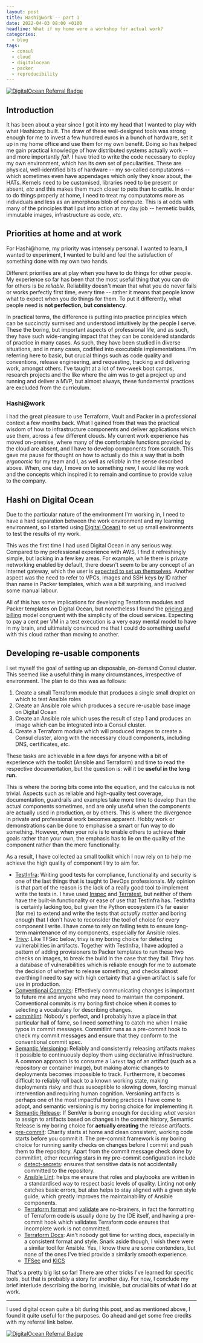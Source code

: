 ```yaml
---
layout: post
title: Hashi@work -- part 1
date: 2022-04-03 08:00 +0100
headline: What if my home were a workshop for actual work?
categories:
  - blog
tags:
  - consul
  - cloud
  - digitalocean
  - packer
  - reproducibility
---
```


[![DigitalOcean Referral Badge](https://web-platforms.sfo2.digitaloceanspaces.com/WWW/Badge%202.svg)](https://www.digitalocean.com/?refcode=ed3b69c0eec6&utm_campaign=Referral_Invite&utm_medium=Referral_Program&utm_source=badge)

## Introduction

It has been about a year since I got it into my head that I wanted to play with what Hashicorp built.
The draw of these well-designed tools was strong enough for me to invest a few hundred euros in a bunch of hardware, set it up in my home office and use them for my own benefit.
Doing so has helped me gain practical knowledge of how distributed systems actually work -- and more importantly _fail_.
I have tried to write the code necessary to deploy my own environment, which has its own set of peculiarities.
These are physical, well-identified bits of hardware -- my so-called computatoms -- which sometimes even have appendages which only they know about, the HATs.
Kernels need to be customised, libraries need to be present or absent, _etc_ and this makes them much closer to pets than to cattle.
In order to do things properly at home, I need to treat my computatoms more as individuals and less as an amorphous blob of compute.
This is at odds with many of the principles that I put into action at my day job -- hermetic builds, immutable images, infrastructure as code, _etc_.

## Priorities at home and at work

For Hashi@home, my priority was intensely personal. **I** wanted to learn, **I** wanted to experiment, **I** wanted to build and feel the satisfaction of something done with my own two hands.

Different priorities are at play when you have to do things for other people.
My experience so far has been that the most useful thing that you can do for others is be _reliable_.
Reliability doesn't mean that what you do never fails or works perfectly first time, every time -- rather it means that people know what to expect when you do things for them.
To put it differently, what people need is **not perfection, but consistency**.

In practical terms, the difference is putting into practice principles which can be succinctly surmised and understood intuitively by the people I serve.
These the boring, but important aspects of professional life, and as such, they have such wide-ranging impact that they can be considered standards of practice in many cases.
As such, they have been studied in diverse situations, and in many cases, codified into executable implementations.
I'm referring here to basic, but crucial things such as code quality and conventions, release engineering, and requesting, tracking and delivering work, amongst others.
I've taught at a lot of two-week boot camps, research projects and the like where the aim was to get a project up and running and deliver a MVP, but almost always, these fundamental practices are excluded from the curriculum.

### Hashi@work

I had the great pleasure to use Terraform, Vault and Packer in a professional context a few months back.
What I gained from that was the practical wisdom of how to infrastructure components and deliver applications which use them, across a few different clouds.
My current work experience has moved on-premise, where many of the comfortable functions provided by the cloud are absent, and I have to develop components from scratch.
This gave me pause for thought on how to actually do this a way that is both _ergonomic_ for my team and I, as well as _reliable_ in the sense described above.
When, one day, I move on to something new, I would like my work and the concepts which inspired it to remain and continue to provide value to the company.

## Hashi on Digital Ocean

Due to the particular nature of the environment I'm working in, I need to have a hard separation between the work environment and my learning environment, so I started using [Digital Ocean)](https://cloud.digitalocean.com) to set up small environments to test the results of my work.

This was the first time I had used Digital Ocean in any serious way.
Compared to my professional experience with AWS, I find it refreshingly simple, but lacking in a few key areas.
For example, while there is private networking enabled by default, there doesn't seem to be any concept of an internet gateway, which the user is [expected to set up themselves](https://docs.digitalocean.com/products/networking/vpc/resources/droplet-as-gateway/).
Another aspect was the need to refer to VPCs, images and SSH keys by ID rather than name in Packer templates, which was a bit surprising, and involved some manual labour.

All of this has some implications for developing Terraform modules and Packer templates on Digital Ocean, but nonetheless I found the [pricing and billing](https://www.digitalocean.com/pricing) model congruent with the simplicity of the cloud services.
Expecting to pay a cent per VM in a test execution is a very easy mental model to have in my brain, and ultimately convinced me that I could do something useful with this cloud rather than moving to another.

## Developing re-usable components

I set myself the goal of setting up an disposable, on-demand Consul cluster.
This seemed like a useful thing in many circumstances, irrespective of environment.
The plan to do this was as follows:

1. Create a small Terraform module that produces a single small droplet on which to test Ansible roles
1. Create an Ansible role which produces a secure re-usable base image on Digital Ocean
1. Create an Ansible role which uses the result of step 1 and produces an image which can be integrated into a Consul cluster.
1. Create a Terraform module which will produced images to create a Consul cluster, along with the necessary cloud components, including DNS, certificates, _etc_.

These tasks are achievable in a few days for anyone with a bit of experience with the toolkit (Ansible and Terraform) and time to read the respective documentation, but the question is: will it be **useful in the long run.**

This is where the boring bits come into the equation, and the calculus is not trivial.
Aspects such as reliable and high-quality test coverage, documentation, guardrails and examples take more time to develop than the actual components sometimes, and are only useful when the components are actually used in production, or by others.
This is where the divergence in private and professional work becomes apparent.
Hobby work or demonstrations can be done to emphasise a smart or fun way to do something.
However, when your role is to enable others to achieve **their** goals rather than your own, the emphasis has to lie on the quality of the component rather than the mere functionality.

As a result, I have collected aa small toolkit which I now rely on to help me achieve the high quality of component I try to aim for.

- [TestInfra](https://testinfra.readthedocs.io/en/latest/): Writing good tests for compliance, functionality and security is one of the last things that is taught to DevOps professionals. My opinion is that part of the reason is the lack of a really good tool to implement write the tests in. I have used [Inspec](https://inspec.io) and [Terratest](https://terratest.gruntwork.io/), but neither of them have the built-in functionality or ease of use that TestInfra has. TestInfra is certainly lacking too, but given the Python ecosystem it's far easier (for me) to extend and write the tests that _actually matter_ and boring enough that I don't have to reconsider the tool of choice for every component I write. I have come to rely on failing tests to ensure long-term maintenance of my components, especially for Ansible roles.
- [Trivy](https://aquasecurity.github.io/trivy/): Like TFSec below, trivy is my boring choice for detecting vulnerabilities in artifacts. Together with TestInfra, I have adopted a pattern of adding provisioners to Packer templates to run these two checks on images, to break the build in the case that they fail. Trivy has a database of vulnerabilities which is reliable enough for me to automate the decision of whether to release something, and checks almost everthing I need to say with high certainty that a given artifact is safe for use in production.
- [Conventional Commits](https://conventionalcommits.org): Effectively communicating changes is important to future me and anyone who may need to maintain the component. Conventional commits is my boring first choice when it comes to selecting a vocabulary for describing changes.
- [commitlint](https://commitlint.js.org/#/): Nobody's perfect, and I probably have a place in that particular hall of fame, so I need something to catch me when I make typos in commit messages. Commitlint runs as a pre-commit hook to check my commit messages and ensure that they conform to the conventional commit spec.
- [Semantic Versioning](https://semver.org/spec/v2.0.0.html): Reliably and consistently releasing artifacts makes it possible to continuously deploy them using declarative infrastructure. A common approach is to consume a `latest` tag of an artifact (such as a repository or container image), but making atomic changes to deployments becomes impossible to track. Furthermore, it becomes difficult to reliably roll back to a known working state, making deployments risky and thus susceptible to slowing down,  forcing manual intervention and requiring human cognition. Versioning artifacts is perhaps one of the most impactful boring practices I have come to adopt, and semantic versioning is my boring choice for implementing it.
- [Semantic Release](https://semantic-release.gitbook.io/semantic-release/): If SemVer is boring enough for deciding _what_ version to assign to artifacts based on changes in the commit history, Semantic Release is my boring choice for **actually creating** the release artifacts.
- [pre-commit](https://pre-commit.com): Charity starts at home and clean consistent, working code starts before you commit it. The pre-commit framework is my boring choice for running sanity checks on changes before I commit and push them to the repository. Apart from the commit message check done by commitlint, other recurring stars in my pre-commit configuration include
  - [detect-secrets](https://github.com/Yelp/detect-secrets): ensures that sensitive data is not accidentally committed to the repository.
  - [Ansible Lint](https://ansible-lint.readthedocs.io/en/latest/): helps me ensure that roles and playbooks are written in a standardised way to respect basic levels of quality. Linting not only catches basic errors, but also helps to stay aligned with a given style guide, which greatly improves the maintainability of Ansible components.
  - [Terraform format](https://www.terraform.io/cli/commands/fmt) and [validate](https://www.terraform.io/cli/commands/validate) are no-brainers, in fact the formatting of Terraform code is usually done by the IDE itself, and having a pre-commit hook which validates Terraform code ensures that incomplete work is not committed.
  - [Terraform Docs](https://terraform-docs.io/): Ain't nobody got time for writing docs, especially in a consistent format and style. Snark aside though, I wish there were a similar tool for Ansible. Yes, I know there are some contenders, but none of the ones I've tried provide a similarly smooth experience.
  - [TFSec](https://aquasecurity.github.io/tfsec) and [KICS](https://github.com/Checkmarx/kics)

That's a pretty big list so far!
There are other tricks I've learned for specific tools, but that is probably a story for another day.
For now, I conclude my brief interlude describing the boring, invisible, but crucial bits of what I do at work.

-----

I used digital ocean quite a bit during this post, and as mentioned above, I found it quite useful for the purposes.
Go ahead and get some free credits with my referral link below.

[![DigitalOcean Referral Badge](https://web-platforms.sfo2.digitaloceanspaces.com/WWW/Badge%202.svg)](https://www.digitalocean.com/?refcode=ed3b69c0eec6&utm_campaign=Referral_Invite&utm_medium=Referral_Program&utm_source=badge)
